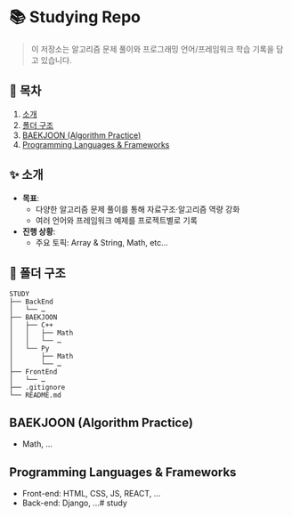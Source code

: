 # 📚 Studying Repo

> 이 저장소는 알고리즘 문제 풀이와 프로그래밍 언어/프레임워크 학습 기록을 담고 있습니다.


## 🚀 목차

1. [소개](#-소개)  
2. [폴더 구조](#-폴더-구조)  
3. [BAEKJOON (Algorithm Practice)](#baekjoon-algorithm-practice)  
4. [Programming Languages & Frameworks](#programming-languages--frameworks)  


## ✨ 소개

- **목표**:  
  - 다양한 알고리즘 문제 풀이를 통해 자료구조·알고리즘 역량 강화  
  - 여러 언어와 프레임워크 예제를 프로젝트별로 기록 
- **진행 상황**:  
  - 주요 토픽: Array & String, Math, etc…


## 📁 폴더 구조
```  
STUDY  
├── BackEnd
│   └── …
├── BAEKJOON  
│   ├── C++  
│   │   ├── Math
│   │   └── …
│   └── Py  
│       ├── Math
│       └── …
├── FrontEnd  
│   └── …
├── .gitignore  
└── README.md  
```  

## BAEKJOON (Algorithm Practice)
- Math, ...

## Programming Languages & Frameworks
- Front-end: HTML, CSS, JS, REACT, ...
- Back-end: Django, ...# study
